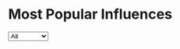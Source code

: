 # Most Popular Influences
<select class="chartSelect" chart-id="mostpopularinfluences">
    <option value="data/mostPopularInfluences.json">All</option>
    <option value="data/mostPopularInfluencesDance.json">Dance</option>
    <option value="data/mostPopularInfluencesElectronic.json">Electronic</option>
    <option value="data/mostPopularInfluencesHipHop.json">Hip Hop</option>
    <option value="data/mostPopularInfluencesIndie.json">Indie</option>
    <option value="data/mostPopularInfluencesMetal.json">Metal</option>
    <option value="data/mostPopularInfluencesPop.json">Pop</option>
    <option value="data/mostPopularInfluencesPunk.json">Punk</option>
    <option value="data/mostPopularInfluencesRock.json">Rock</option>
    <option value="data/mostPopularInfluencesRoots.json">Roots</option>
</select>
<div 
    id="mostpopularinfluences" 
    class="chart" 
    chart-type="bar"
    data="data/mostPopularInfluences.json" 
    style="width: 900px; height: 900px;"></div>